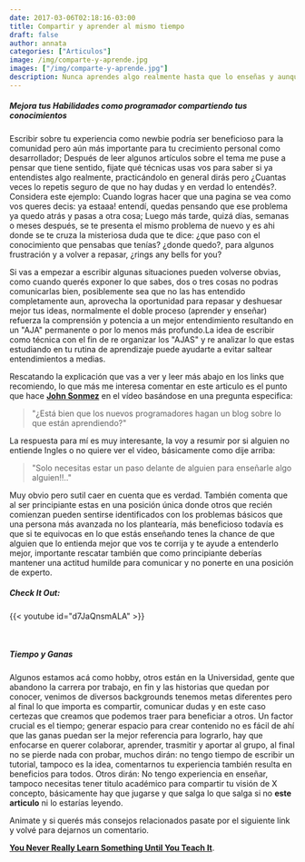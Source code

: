 ```yaml
---
date: 2017-03-06T02:18:16-03:00
title: Compartir y aprender al mismo tiempo
draft: false
author: annata
categories: ["Articulos"]
image: /img/comparte-y-aprende.jpg
images: ["/img/comparte-y-aprende.jpg"]
description: Nunca aprendes algo realmente hasta que lo enseñas y aunque creas que no sabes nada aun solo tienes que estar un paso delante de alguien para enseñarle algo a otra persona. -John Sonmez
---
```


##### Mejora tus Habilidades como programador compartiendo tus conocimientos

Escribir sobre tu experiencia como newbie podría ser beneficioso para la comunidad pero aún más importante para tu crecimiento personal como desarrollador; Después de leer algunos artículos sobre el tema me puse a pensar que tiene sentido, fijate qué técnicas usas vos para saber si ya entendistes algo realmente, practicándolo en general dirás pero ¿Cuantas veces lo repetis seguro de que no hay dudas y en verdad lo entendés?. Considera este ejemplo: Cuando logras hacer que una pagina se vea como vos queres decis: ya estaaa! entendí, quedas pensando que ese problema ya quedo atrás y pasas a otra cosa; Luego más tarde, quizá días, semanas o meses después, se te presenta el mismo problema de nuevo y es ahi donde  se te cruza la misteriosa duda que te dice: ¿que paso con el conocimiento que pensabas que tenías? ¿donde quedo?, para algunos frustración y a volver a repasar, ¿rings any bells for you?

Si vas a empezar a escribir algunas situaciones pueden volverse obvias, como cuando querés exponer lo que sabes, dos o tres cosas  no podras comunicarlas bien, posiblemente sea que no las has entendido completamente aun, aprovecha la  oportunidad para repasar y  deshuesar mejor tus ideas, normalmente el doble proceso (aprender y enseñar) refuerza la comprensión y potencia a un mejor entendimiento resultando en un "AJA" permanente o por lo menos más profundo.La idea de escribir como técnica con el fin de re organizar los "AJAS" y re analizar lo que estas estudiando en tu rutina de aprendizaje puede ayudarte a evitar saltear entendimientos a medias.

Rescatando la explicación que vas a ver y leer más abajo en los links que recomiendo, lo que más me interesa comentar en este articulo es el punto que hace **[John Sonmez](https://www.linkedin.com/in/johnsonmez)** en el vídeo basándose en una pregunta especifica:

> "¿Está bien que los nuevos programadores hagan un blog sobre lo que están aprendiendo?"

La respuesta para mí es muy interesante, la voy a resumir por si alguien no entiende Ingles o no quiere ver el video, básicamente como dije arriba:

> "Solo necesitas estar un paso delante de alguien para enseñarle algo alguien!!.."

Muy obvio pero sutil caer en cuenta  que es verdad. También comenta que al ser principiante estas en una posición única donde otros que recién comienzan pueden sentirse identificados con los problemas básicos que una persona más avanzada no los plantearía, más beneficioso todavía es que si te equivocas en lo que estás enseñando tenes la chance de que alguien que lo entienda mejor que vos te corrija y te ayude a entenderlo mejor, importante rescatar también  que como principiante deberías mantener una actitud humilde para comunicar y no ponerte en una posición de experto.

##### Check It Out:


{{< youtube id="d7JaQnsmALA" >}}

&nbsp;

##### Tiempo y Ganas

Algunos estamos acá como hobby, otros están en la Universidad, gente que abandono la carrera por trabajo, en fin y las historias que quedan por conocer, venimos de diversos backgrounds tenemos metas diferentes pero al final lo que importa es compartir, comunicar dudas y en este caso certezas que creamos que podemos traer para beneficiar a otros. Un factor crucial es el tiempo; generar espacio para crear contenido no es fácil de ahí que las ganas puedan ser la mejor referencia para lograrlo, hay que enfocarse en querer colaborar, aprender, trasmitir y aportar al grupo, al final no se pierde nada con probar, muchos dirán: no tengo tiempo de escribir un tutorial, tampoco es la idea, comentarnos tu experiencia también resulta en beneficios para todos. Otros dirán: No tengo experiencia en enseñar, tampoco necesitas tener titulo académico para compartir tu visión de X concepto, básicamente hay que jugarse y que salga lo que salga si no **este articulo** ni lo estarías leyendo.

Animate y si querés más consejos relacionados pasate por el siguiente link y volvé para dejarnos un comentario.

**[You Never Really Learn Something Until You Teach It](https://dzone.com/articles/you-never-really-learn)**.
